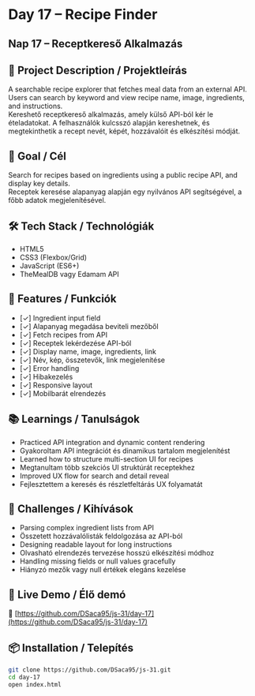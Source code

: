 # Day 17 – Recipe Finder  
## Nap 17 – Receptkereső Alkalmazás

## 📄 Project Description / Projektleírás  
A searchable recipe explorer that fetches meal data from an external API. Users can search by keyword and view recipe name, image, ingredients, and instructions.  
Kereshető receptkereső alkalmazás, amely külső API-ból kér le ételadatokat. A felhasználók kulcsszó alapján kereshetnek, és megtekinthetik a recept nevét, képét, hozzávalóit és elkészítési módját.

## 🧠 Goal / Cél  
Search for recipes based on ingredients using a public recipe API, and display key details.  
Receptek keresése alapanyag alapján egy nyilvános API segítségével, a főbb adatok megjelenítésével.

## 🛠️ Tech Stack / Technológiák  
- HTML5  
- CSS3 (Flexbox/Grid)  
- JavaScript (ES6+)  
- TheMealDB vagy Edamam API

## 🎯 Features / Funkciók  
- [✓] Ingredient input field  
- [✓] Alapanyag megadása beviteli mezőből  
- [✓] Fetch recipes from API  
- [✓] Receptek lekérdezése API-ból  
- [✓] Display name, image, ingredients, link  
- [✓] Név, kép, összetevők, link megjelenítése  
- [✓] Error handling  
- [✓] Hibakezelés  
- [✓] Responsive layout  
- [✓] Mobilbarát elrendezés

## 📚 Learnings / Tanulságok  
- Practiced API integration and dynamic content rendering  
- Gyakoroltam API integrációt és dinamikus tartalom megjelenítést  
- Learned how to structure multi-section UI for recipes  
- Megtanultam több szekciós UI struktúrát receptekhez  
- Improved UX flow for search and detail reveal  
- Fejlesztettem a keresés és részletfeltárás UX folyamatát

## 🧩 Challenges / Kihívások  
- Parsing complex ingredient lists from API  
- Összetett hozzávalólisták feldolgozása az API-ból  
- Designing readable layout for long instructions  
- Olvasható elrendezés tervezése hosszú elkészítési módhoz  
- Handling missing fields or null values gracefully  
- Hiányzó mezők vagy null értékek elegáns kezelése

## 🚀 Live Demo / Élő demó  
🔗 [https://github.com/DSaca95/js-31/day-17](https://github.com/DSaca95/js-31/day-17)

## 📦 Installation / Telepítés  
```bash
git clone https://github.com/DSaca95/js-31.git
cd day-17
open index.html